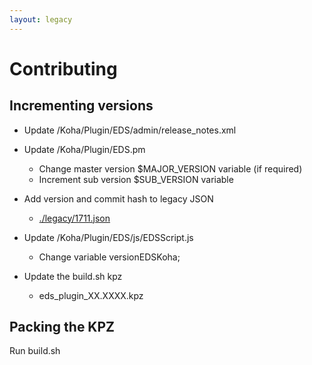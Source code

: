 ```yaml
---
layout: legacy
---
```


# Contributing

## Incrementing versions

- Update /Koha/Plugin/EDS/admin/release_notes.xml

- Update /Koha/Plugin/EDS.pm
    - Change master version $MAJOR_VERSION variable (if required)
    - Increment sub version $SUB_VERSION variable

- Add version and commit hash to legacy JSON
    - [./legacy/1711.json](./legacy/1711.json)

- Update /Koha/Plugin/EDS/js/EDSScript.js
    - Change variable versionEDSKoha;

- Update the build.sh kpz
    - eds_plugin_XX.XXXX.kpz

## Packing the KPZ

Run build.sh